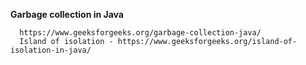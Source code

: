 
**Garbage collection in Java**
  
      
      https://www.geeksforgeeks.org/garbage-collection-java/
      Island of isolation - https://www.geeksforgeeks.org/island-of-isolation-in-java/
